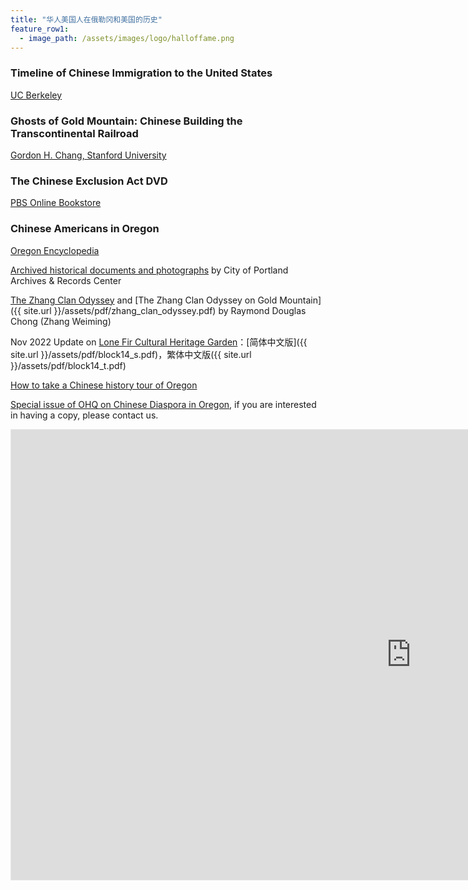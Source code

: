 ```yaml
---
title: "华人美国人在俄勒冈和美国的历史"
feature_row1:
  - image_path: /assets/images/logo/halloffame.png
---
```


### Timeline of Chinese Immigration to the United States

[UC Berkeley](https://bancroft.berkeley.edu/collections/chinese-immigration-to-the-united-states-1884-1944/timeline.html)

### Ghosts of Gold Mountain: Chinese Building the Transcontinental Railroad

[Gordon H. Chang, Stanford University](https://pdxscholar.library.pdx.edu/foh_events/5/)

### The Chinese Exclusion Act DVD

[PBS Online Bookstore](https://shop.pbs.org/WB0102.html)

### Chinese Americans in Oregon

[Oregon Encyclopedia](https://oregonencyclopedia.org/articles/chinese_americans_in_oregon/#.XSNxh-hKi71)

[Archived historical documents and photographs](https://efiles.portlandoregon.gov/Record?q=recAnyWord%3Achinese&sortBy=recCreatedOn&pagesize=100&filter=electronic ) by City of Portland Archives & Records Center

[The Zhang Clan Odyssey](https://www.mychinaroots.com/samples/zhang-odyssey/#1) and [The Zhang Clan Odyssey on Gold Mountain]({{ site.url }}/assets/pdf/zhang_clan_odyssey.pdf) by Raymond Douglas Chong (Zhang Weiming)

Nov 2022 Update on [Lone Fir Cultural Heritage Garden](http://lonefir.org/cultural-heritage-garden/)：[简体中文版]({{ site.url }}/assets/pdf/block14_s.pdf)，繁体中文版({{ site.url }}/assets/pdf/block14_t.pdf)

[How to take a Chinese history tour of Oregon](https://www.oregonlive.com/travel/2022/02/how-to-take-a-chinese-history-tour-of-oregon.html)

[Special issue of OHQ on Chinese Diaspora in Oregon](https://www.ohs.org/oregon-historical-quarterly/back-issues/winter-2021.cfm), if you are interested in having a copy, please contact us.

<iframe width="1280" height="720" style="border:1px solid #e6e6e6" src="https://www.kgw.com/embeds/video/responsive/283-e00a2b49-d915-4407-9deb-441c1e12551c/iframe" allowfullscreen="true" webkitallowfullscreen="true" mozallowfullscreen="true"></iframe>
